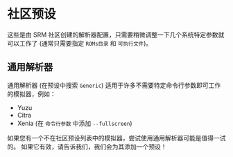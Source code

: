 # 社区预设
这些是由 SRM 社区创建的解析器配置，只需要稍微调整一下几个系统特定参数就可以工作了 (通常只需要指定 `ROMs目录` 和 `可执行文件`)。

## 通用解析器
通用解析器 (在预设中搜索 `Generic`) 适用于许多不需要特定命令行参数即可工作的模拟器，例如：
* Yuzu
* Citra
* Xenia (在 `命令行参数` 中添加 `--fullscreen`)

如果您有一个不在社区预设列表中的模拟器，尝试使用通用解析器可能是值得一试的。 如果它有效，请告诉我们，我们会为其添加一个预设！
